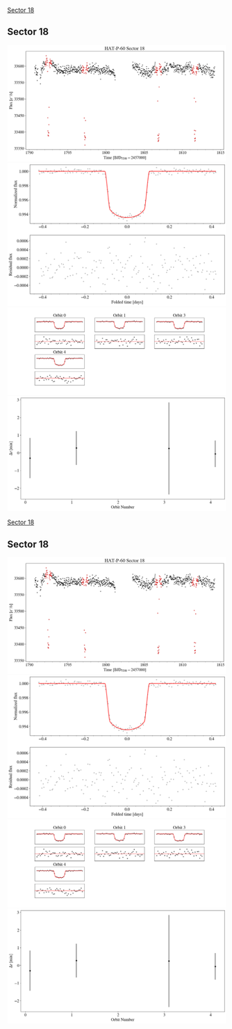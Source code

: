 [Sector 18](#sector18)

<a name = "sector18"></a>
## Sector 18
![alt text](/tt/HAT-P-60_Sector_18/HAT-P-60_Sector_18_a_TimeSeries.png)
![alt text](/tt/HAT-P-60_Sector_18/HAT-P-60_Sector_18_b_FoldedLightCurve.png)
![alt text](/tt/HAT-P-60_Sector_18/HAT-P-60_Sector_18_b_IndividualTransitsWithFit.png)
![alt text](/tt/HAT-P-60_Sector_18/HAT-P-60_Sector_18_c_TimingResiduals.png)

[Sector 18](#sector18)

<a name = "sector18"></a>
## Sector 18
![alt text](/tt/HAT-P-60_Sector_18/HAT-P-60_Sector_18_a_TimeSeries.png)
![alt text](/tt/HAT-P-60_Sector_18/HAT-P-60_Sector_18_b_FoldedLightCurve.png)
![alt text](/tt/HAT-P-60_Sector_18/HAT-P-60_Sector_18_b_IndividualTransitsWithFit.png)
![alt text](/tt/HAT-P-60_Sector_18/HAT-P-60_Sector_18_c_TimingResiduals.png)

